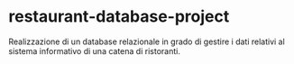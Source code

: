 # restaurant-database-project
Realizzazione di un database relazionale in grado di gestire i dati relativi al sistema informativo di una catena di  ristoranti.

